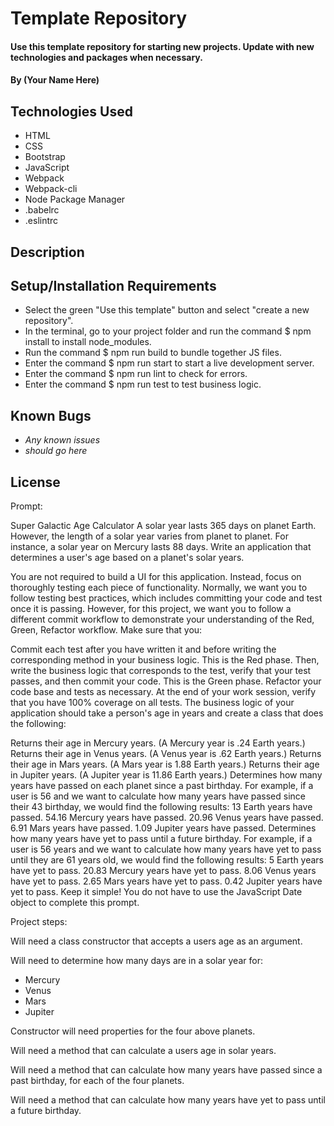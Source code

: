 # Template Repository

#### Use this template repository for starting new projects. Update with new technologies and packages when necessary.

#### By (Your Name Here)

## Technologies Used

* HTML
* CSS
* Bootstrap
* JavaScript
* Webpack
* Webpack-cli
* Node Package Manager
* .babelrc
* .eslintrc

## Description

## Setup/Installation Requirements

* Select the green "Use this template" button and select "create a new repository".
* In the terminal, go to your project folder and run the command $ npm install to install node_modules.
* Run the command $ npm run build to bundle together JS files.
* Enter the command $ npm run start to start a live development server.
* Enter the command $ npm run lint to check for errors.
* Enter the command $ npm run test to test business logic.

## Known Bugs

* _Any known issues_
* _should go here_

## License

Prompt:

Super Galactic Age Calculator
A solar year lasts 365 days on planet Earth. However, the length of a solar year varies from planet to planet. For instance, a solar year on Mercury lasts 88 days. Write an application that determines a user's age based on a planet's solar years.

You are not required to build a UI for this application. Instead, focus on thoroughly testing each piece of functionality. Normally, we want you to follow testing best practices, which includes committing your code and test once it is passing. However, for this project, we want you to follow a different commit workflow to demonstrate your understanding of the Red, Green, Refactor workflow. Make sure that you:

Commit each test after you have written it and before writing the corresponding method in your business logic. This is the Red phase.
Then, write the business logic that corresponds to the test, verify that your test passes, and then commit your code. This is the Green phase.
Refactor your code base and tests as necessary.
At the end of your work session, verify that you have 100% coverage on all tests.
The business logic of your application should take a person's age in years and create a class that does the following:

Returns their age in Mercury years. (A Mercury year is .24 Earth years.)
Returns their age in Venus years. (A Venus year is .62 Earth years.)
Returns their age in Mars years. (A Mars year is 1.88 Earth years.)
Returns their age in Jupiter years. (A Jupiter year is 11.86 Earth years.)
Determines how many years have passed on each planet since a past birthday. For example, if a user is 56 and we want to calculate how many years have passed since their 43 birthday, we would find the following results:
13 Earth years have passed.
54.16 Mercury years have passed.
20.96 Venus years have passed.
6.91 Mars years have passed.
1.09 Jupiter years have passed.
Determines how many years have yet to pass until a future birthday. For example, if a user is 56 years and we want to calculate how many years have yet to pass until they are 61 years old, we would find the following results:
5 Earth years have yet to pass.
20.83 Mercury years have yet to pass.
8.06 Venus years have yet to pass.
2.65 Mars years have yet to pass.
0.42 Jupiter years have yet to pass.
Keep it simple! You do not have to use the JavaScript Date object to complete this prompt.

Project steps:

Will need a class constructor that accepts a users age as an argument.

Will need to determine how many days are in a solar year for:
  * Mercury
  * Venus
  * Mars
  * Jupiter

Constructor will need properties for the four above planets.

Will need a method that can calculate a users age in solar years.

Will need a method that can calculate how many years have passed since a past birthday, for each of the four planets.

Will need a method that can calculate how many years have yet to pass until a future birthday.